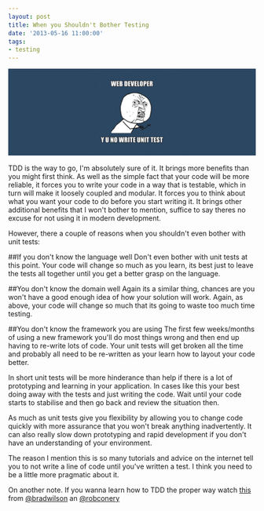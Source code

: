 ```yaml
---
layout: post
title: When you Shouldn't Bother Testing
date: '2013-05-16 11:00:00'
tags:
- testing
---
```


![featured-image](/content/images/2014/Apr/why_you_no_test.jpg)

TDD is the way to go, I'm absolutely sure of it. It brings more benefits than you might first think. As well as the simple fact that your code will be more reliable, it forces you to write your code in a way that is testable, which in turn will make it loosely coupled and modular. It forces you to think about what you want your code to do before you start writing it. It brings other additional benefits that I won't bother to mention, suffice to say theres no excuse for not using it in modern development.

However, there a couple of reasons when you shouldn't even bother with unit tests:

##If you don't know the language well
Don't even bother with unit tests at this point. Your code will change so much as you learn, its best just to leave the tests all together until you get a better grasp on the language.

##You don't know the domain well
Again its a similar thing, chances are you won't have a good enough idea of how your solution will work. Again, as above, your code will change so much that its going to waste too much time testing.

##You don't know the framework you are using
The first few weeks/months of using a new framework you'll do most things wrong and then end up having to re-write lots of code. Your unit tests will get broken all the time and probably all need to be re-written as your learn how to layout your code better.

In short unit tests will be more hinderance than help if there is a lot of prototyping and learning in your application. In cases like this your best doing away with the tests and just writing the code. Wait until your code starts to stabilise and then go back and review the situation then. 

As much as unit tests give you flexibility by allowing you to change code quickly with more assurance that you won't break anything inadvertently. It can also really slow down prototyping and rapid development if you don't have an understanding of your environment.

The reason I mention this is so many tutorials and advice on the internet tell you to not write a line of code until you've written a test. I think you need to be a little more pragmatic about it.

On another note. If you wanna learn how to TDD the proper way watch [this](http://tekpub.com/productions/ft_tdd_wilson) from [@bradwilson](https://twitter.com/bradwilson) an [@robconery](https://twitter.com/robconery)